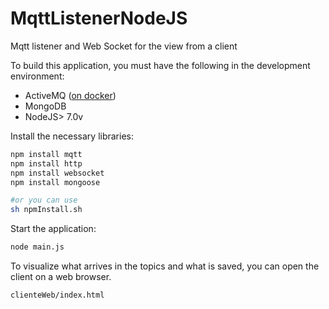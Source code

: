 # MqttListenerNodeJS

Mqtt listener and Web Socket for the view from a client

To build this application, you must have the following in the development environment:

- ActiveMQ ([on docker](https://hub.docker.com/r/webcenter/activemq/))
- MongoDB
- NodeJS> 7.0v

Install the necessary libraries:

```sh
npm install mqtt
npm install http
npm install websocket
npm install mongoose

#or you can use
sh npmInstall.sh
```

Start the application:

```sh
node main.js
```

To visualize what arrives in the topics and what is saved, you can open the client on a web browser.

```sh
clienteWeb/index.html
```
